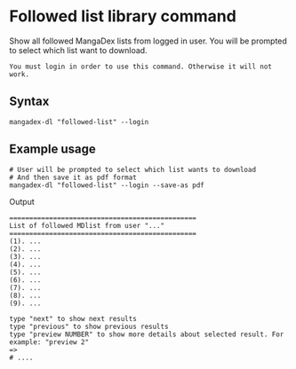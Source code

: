 # Followed list library command

Show all followed MangaDex lists from logged in user. You will be prompted to select which list want to download.

```{note}
You must login in order to use this command. Otherwise it will not work.
```

## Syntax

```shell
mangadex-dl "followed-list" --login
```

## Example usage

```shell
# User will be prompted to select which list wants to download
# And then save it as pdf format
mangadex-dl "followed-list" --login --save-as pdf
```

Output

```shell
===============================================
List of followed MDlist from user "..."
===============================================
(1). ...
(2). ...
(3). ...
(4). ...
(5). ...
(6). ...
(7). ...
(8). ...
(9). ...

type "next" to show next results
type "previous" to show previous results
type "preview NUMBER" to show more details about selected result. For example: "preview 2"
=>
# ....
```